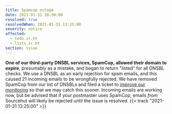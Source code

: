 ```yaml
---
title: Spamcop outage
date: 2021-01-31 10:30:00
resolved: true
resolvedWhen: 2021-01-31 13:25:00
severity: notice
affected:
  - todo.sr.ht
  - lists.sr.ht
section: issue
---
```


**One of our third-party DNSBL services, SpamCop, allowed their domain to
expire**, presumably as a mistake, and began to return "listed" for all DNSBL
checks. We use a DNSBL as an early rejection for spam emails, and this caused
21 incoming emails to be wrongfully rejected. We have removed SpamCop from our
list of DNSBLs and filed a ticket to [improve our
monitoring](https://todo.sr.ht/~sircmpwn/sr.ht-ops/6) so that we may catch this
sooner. Incoming emails are working now, but be advised that if your postmaster
uses SpamCop, emails *from* Sourcehut will likely be rejected until the issue is
resolved.
{{< track "2021-01-31 13:25:00" >}}

